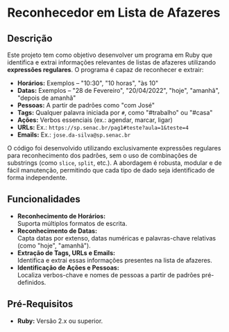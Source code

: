 # Reconhecedor em Lista de Afazeres

## Descrição

Este projeto tem como objetivo desenvolver um programa em Ruby que identifica e extrai informações relevantes de listas de afazeres utilizando **expressões regulares**. O programa é capaz de reconhecer e extrair:

- **Horários:** Exemplos – "10:30", "10 horas", "às 10"
- **Datas:** Exemplos – "28 de Fevereiro", "20/04/2022", "hoje", "amanhã", "depois de amanhã"
- **Pessoas:** A partir de padrões como "com José"
- **Tags:** Qualquer palavra iniciada por `#`, como "#trabalho" ou "#casa"
- **Ações:** Verbos essenciais (ex.: agendar, marcar, ligar)
- **URLs:** Ex.: `https://sp.senac.br/pag1#teste?aula=1&teste=4`
- **Emails:** Ex.: `jose.da-silva@sp.senac.br`

O código foi desenvolvido utilizando exclusivamente expressões regulares para reconhecimento dos padrões, sem o uso de combinações de substrings (como `slice`, `split`, etc.). A abordagem é robusta, modular e de fácil manutenção, permitindo que cada tipo de dado seja identificado de forma independente.

## Funcionalidades

- **Reconhecimento de Horários:**  
  Suporta múltiplos formatos de escrita.
- **Reconhecimento de Datas:**  
  Capta datas por extenso, datas numéricas e palavras-chave relativas (como "hoje", "amanhã").
- **Extração de Tags, URLs e Emails:**  
  Identifica e extrai essas informações presentes na lista de afazeres.
- **Identificação de Ações e Pessoas:**  
  Localiza verbos-chave e nomes de pessoas a partir de padrões pré-definidos.

## Pré-Requisitos

- **Ruby:** Versão 2.x ou superior.


